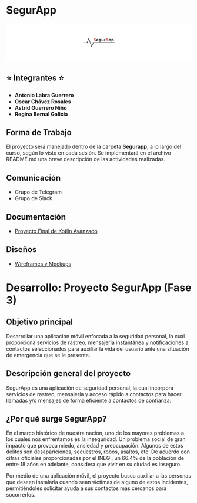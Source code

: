 # SegurApp
<p align = "center" style="background-color:#FFFFFF;">
<img width="20%" src="./img/segurapp.png">
</p>

## ⭐ Integrantes ⭐
- **Antonio Labra Guerrero**
- **Oscar Chávez Rosales** 
- **Astrid Guerrero Niño** 
- **Regina Bernal Galicia** 


## Forma de Trabajo

El proyecto será manejado dentro de la carpeta  **Segurapp**, a lo largo del curso, según lo visto en cada sesión.
Se implementará en el archivo README.md una breve descripción de las actividades realizadas.


## Comunicación
- Grupo de Telegram
- Grupo de Slack 

## Documentación
- [Proyecto Final de Kotlin Avanzado](https://docs.google.com/document/d/1SGPDS2SpD3aaOYSw_Aa9AMWqyJBg5N_6/edit?usp=sharing&ouid=108582901697781311746&rtpof=true&sd=true)

## Diseños

- [Wireframes y Mockups](https://www.figma.com/file/xiA0LvmRgZl1jkEX6cJdto/Segurapp)

# Desarrollo: Proyecto SegurApp (Fase 3)

## Objetivo principal

Desarrollar una aplicación móvil enfocada a la seguridad personal, la cual proporciona servicios de rastreo, mensajería instantánea y notificaciones a contactos seleccionados para auxiliar la vida del usuario ante una situación de emergencia que se le presente.

## Descripción general del proyecto

SegurApp es una aplicación de seguridad personal,  la cual incorpora servicios de rastreo, mensajería y acceso rápido a contactos para hacer llamadas y/o mensajes de forma eficiente a contactos de confianza.


## ¿Por qué surge SegurApp?

En el marco histórico de nuestra nación, uno de los mayores problemas a los cuales nos enfrentamos es la inseguridad. Un problema social de gran impacto que provoca miedo, ansiedad y preocupación. 
Algunos de estos delitos son desapariciones, secuestros, robos, asaltos, etc. De acuerdo con cifras oficiales proporcionadas por el INEGI, un 66.4% de la población de entre 18 años en adelante, considera que vivir en su ciudad es inseguro. 

Por medio de una aplicación móvil, el proyecto busca auxiliar a las personas que deseen instalarla cuando sean víctimas de alguno de estos incidentes, permitiéndoles solicitar ayuda a sus contactos más cercanos para socorrerlos.

<!--
## Mockups SegurApp
<p align = "center">
<img width="50%" src="./img/S1_mockups.png">
</p>


## Descripción de las pantallas 

- La primera cuenta con un mapa que permite obtener nuestra ubicación en tiempo real, para activar dicha función se tiene un botón de pánico.
- La segunda es una pantalla de contactos, donde se podrá acceder y agregar contactos de confianza, mismos que serán usados para recibir una notificación en caso de una emergencia.
- La tercera pantalla es un chat, permitiendo comunicar con algunos de los contactos de forma directa, dentro de ella se implementarán diversas funciones y servicios de acceso rápido, dichas funciones se pueden observar en la pantalla cuatro.
- La quinta pantalla muestra un menú, donde se puede acceder a múltiples opciones, como la información general del usuario, mensajes macros (usados al momento de enviar una señal de auxilio) y otras funciones.
- Las ultimas pantallas hacen referencia al registro de la app, mediante un login, además de esta pantalla se pretende crear una de registro. El ultimo mockup muestra un servicio de video llamada, mismo que es accesible mediante la pantalla de chat.
-->

<!--
# Sesión 1: Introducción a Android 🚀

## Postwork 📋

- Definir el proyecto con el que se trabajará durante el módulo.
- Interpretar los lineamientos que integran el proyecto.
- Modelar la idea básica de nuestra aplicación.

## Proyecto 📋

- Definir el proyecto con el que se trabajará durante el módulo.
- Interpretar los lineamientos que integran el proyecto.
- Programar la idea básica de nuestra aplicación.

# Sesión 2: Views 🚀

## Postwork 📋

- Programar la idea básica de nuestra aplicación.
- Implementar nuevas Views al proyecto.

## Proyecto 📋

- Implementar Views al proyecto.
- Crear un formulario.

# Desarrollo 

## Se crearon los formularios principales de la aplicación: 

## Login
El primero es la pantalla login, en el se especifican campos como el correo y la contraseña, asi como un botón de ingresar y registrarse, estos envian a una Activity específica.

<p align = "center">
<img width="50%" src="./img/S2_login.png">
</p>

## Register
El segundo es la pantalla de registro, en el se especifican los datos necesarios del usuario (como el nombre de usuario, correo y contraseña).

<p align = "center">
<img width="50%" src="./img/S2_register.png">
</p>

# Implementaciones Posteriores

## Forgot Password
Se implementaron los formularios restantes de la aplicación, en el caso de la opción de "olvidar contraseña" , se creo mediante un DialogFragment. 

<p align = "center">
<img width="50%" src="./img/S2_forgot_password.png">
</p>

## Porfile Configuration
Se creo otro formulario que es utilizado al momento de registrarse, este es una guia para introducir los datos necesarios, como un mensaje y el número de teléfono.

<p align = "center">
<img width="50%" src="./img/S2_porfile_configuration.png">
</p>

## Safe Contacts
Además, se creo una pantalla para agregar contatos, esta permite añadirlos directamente de nuestra lista personal de contactos, asi como una opción para agregarlos manualmente (para ello, es importante activar los permisos para leer contactos)

<p align = "center">
<img width="50%" src="./img/S2_safe_contacts.png">
</p>


# Sesión 3: Activities y Layouts 🚀

## Postwork 📋

- Orientarse en la implementación de nuevas Activities y sus layouts.

## Proyecto 📋

- Crear un flujo entre Activities.
- Diseñar los layouts de las Activities con ConstraintLayout.

# Desarrollo 

### Nombre de la Aplicación:

> SegurApp V1

## Introducción 

Los dispositivos móviles forman parte de nuestras vidas, podemos reservar boletos de avión, pedir comida, escuchar música, ver vídeos entretenidos, tomar fotografías y muchas otras cosas, hace unas cuantas décadas realizar todo esto con un solo dispositivo era imposible. En la actualidad, los celulares cuentan con múltiples funcionalidades, no obstante, hoy utilizamos el teléfono casi para todo menos para hablar y claro, existen los chats y las redes sociales pero si estuvieras en una situación de riesgo: ¿A quién acudirías?, ¿Contestaría rápido?, ¿Qué tan fácil sería poder hacerlo? Tan solo en México, _el 77.6% de la población dijo sentirse insegura en un cajero público y 63% en el banco durante junio de 2021_, sin dudas, el índice de delincuencia aumenta conforme pasan los años y la seguridad de nuestros seres queridos debe ser una prioridad. Es por esto que decidimos crear **SegurApp**, una aplicación que te pondrá en contacto con personas de tu confianza y/o realizar llamadas de emergencia, tan solo necesitas accionar un botón de auxilio y una alerta será enviada a todos tus contactos de confianza brindándoles tu ubicación actual.

## ¿Cómo funciona la aplicación?

Lo primero que debes hacer es crear una cuenta dentro de nuestro sistema utilizando un correo electrónico y una contraseña.
Después, será necesario configurar tu cuenta. Aquí te pediremos que brindes tu nombre, tu número de teléfono y también que generes una lista de contactos de tu confianza, lo mejor es que puedes buscarlos directamente desde tu tarjeta de contactos (para ver esta lista de contactos en un futuro será necesario contar con tu autorización mediante un PIN que podrás configurar), finalmente, solicitaremos tu permiso para poder acceder a tu ubicación actual y tu red telefónica.
Listo, ¡ahora estás a salvo!, si en algún momento necesitas ayuda podrás presionar un botón de emergencia dentro de nuestra aplicación, o bien, hacerlo directamente desde el área de notificaciones. (es necesario activar la notificación previamente)  
Al accionar el botón de ayuda podrás compartir tu ubicación con todos tus contactos de confianza, además que también podrás chatear con ellos.
En caso que necesites contactar con un servicio de emergencia deberás presionar con larga duración el mismo botón y tu teléfono marcará directamente a emergencias donde un operador estará disponible para poder ayudarte.

## Proceso de Mockups

A continuación se presenta la propuesta desarrollada para poder implementar el flujo de nuestra aplicación

<p align = "center">
<img width="50%" src="./img/S1_mockups.png">
</p>


## Bibliografía

[Percepción de inseguridad en México sube a 66.6% en junio: Inegi](https://www.forbes.com.mx/percepcion-de-inseguridad-en-mexico-sube-a-66-6-en-junio)


# Implementación de código

## Creación de Flujo

Mediante el uso de Intents, se realizó la comunicación entre Activitys y Fragments, de esta forma pusimos en práctica la idea anteriormente mencionada.

<p align = "center">
<img width="50%" src="./img/S3_intents.png">
</p>


# Sesión 4: Listas 🚀

## Postwork 📋

- Aplicar el conocimiento de Listas a la tienda en línea.

## Proyecto 📋

- Aplicar el conocimiento de Listas a nuestro proyecto.

# Desarrollo

Para el desarrollo de este Postwork y Proyecto, se genero un RecyclerView en la vista de contactos, debido a que permite la integración de múltiples objetos dentro de cada elemento de la lista. 

## Item Contact
Se genero un Item para los contactos, mismo que va a ser el molde de la RecyclerView.

<p align = "center">
<img width="50%" src="./img/S4_item_contact.png">
</p>

## Item Messages
De la misma manera, se generó un Item para los mensajes, en el se indica una foto de perfil, un nombre, mensajes y hora del último mensaje.  

<p align = "center">
<img width="50%" src="./img/S4_item_message.png">
</p>

## Fragment Contact
Podemos ver que al poner el RecyclerView con origen al Item contact, nos muestra un preview, de como se va a mostrar dicho Fragment al inflarlo con una lista de contactos.

<p align = "center">
<img width="50%" src="./img/S4_fragment_contact.png">
</p>

## Fragment Message
Al igual que el ejemplo anterior (Fragment Contact) se realizó un proceso simiar, pero utilizando el Item Message.

<p align = "center">
<img width="50%" src="./img/S4_fragment_message.png">
</p>

# Sesión 5: Fragments 🚀

## Postwork 📋

- Orientarse en la implementación de fragments para el proyecto.

## Proyecto 📋

- Modularizar el proyecto mediante Fragments.
- Manejar un flujo entre fragments

# Desarrollo 
Se orientó el proyecto a fragments desde sesiones anteriors, debido a que ofrece algunos beneficios respecto a los Activitys, como lo es el rendimiento. Además de que al implementr un BottomNavigationMenu y dar click, debe permanecer en el mismo Activity, cambiando de Fragment solamente. 

<table>
    <td>
        <tr>
        <img width="25%" src="./img/S5_message_phone.jpg">
        <img width="25%" src="./img/S5_map_phone.jpg">
        <img width="25%" src="./img/S5_contact_phone.jpg">
        </tr>
    </td>
</table>

# Sesión 6: Material Design 🚀

## Postwork 📋

- Recuperar la implementación de Material Design para orientar proyectos Android.

## Proyecto 📋

- Personalizar el tema y estilo del layout mediante Themes y Components de Material Design.
- Agregar un AppBar personalizado a nuestro proyecto.
- Crear un NavigationDrawer para enriquecer de rutas a nuestra aplicación.

# Desarrollo

## Colors

Se definió una lista de colores, en la  siguiente imagen podemos observar el tema por defecto de la app y debajo de ellos se encuentra los colores de la app.

<p align = "center">
<img width="50%" src="./img/S6_colors.png">
</p>

- Blanco: Se definio este color debido a que es una app pensada en ser usada en exteriores, por lo que necesita contrastes sin perder la legibilidad.

- Negro: Este color da contraste al color blanco, además de demostrar la seeriedad de la app. 

- Rojo: Este color esta relacionado directamente como un color de emergencia, es usada en muchos ámbitos de la salud, por ellos su elección.

## Themes

Los colores antes mecionados fueron colocados por default en la sección de temas, esta define los colores principales del proyecto.

<p align = "center">
<img width="50%" src="./img/S6_themes.png">
</p>

# Sesión 7: Menús 🚀

## Postwork 📋

- Implementar un ActionMode de manera flotante.
- Implementar dos clases, una para el manejo de ActionMode de manera Primaria, y otra clase para manejarlo de manera Flotante.

## Proyecto 📋

- Implementar el uso de Menús Contextuales y Menús Flotantes.

# Desarrollo

Se implementaron 2 ActionMode Flotantes, el primero mandará una alerta a los usuarios que tengamos agregados. el segundo permite abrir una Actividad, la cual será utilizado para agregar contactos.
<table>
    <td>
        <tr>
        <img width="25%" src="./img/S7_float_emergency.png">
                <img width="25%" src="./img/S7_float_add.png">
        </tr>
    </td>
</table>

# Sesión 8: Gradle y Preparación para lanzamiento 🚀

## Postwork 📋

- Explicar la implementación de flavors como orientación para un proyecto Android personal.

## Proyecto 📋

- Generar variantes de nuestra aplicación.
Configurar lo básico en gradle.
Hacer pruebas con nuestra aplicación de debug.
Lanzar una versión de Release de nuestra aplicación.
-->


